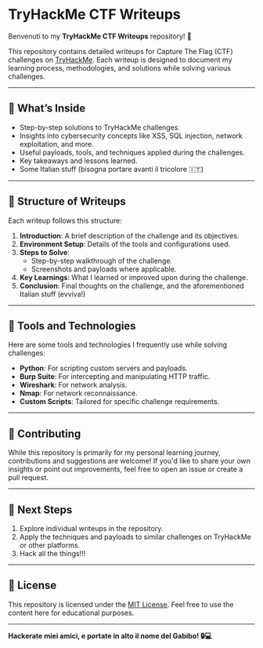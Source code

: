 # TryHackMe CTF Writeups

Benvenuti to my **TryHackMe CTF Writeups** repository! 🎉

This repository contains detailed writeups for Capture The Flag (CTF) challenges on [TryHackMe](https://tryhackme.com). Each writeup is designed to document my learning process, methodologies, and solutions while solving various challenges.

---

## 🧩 What’s Inside
- Step-by-step solutions to TryHackMe challenges.
- Insights into cybersecurity concepts like XSS, SQL injection, network exploitation, and more.
- Useful payloads, tools, and techniques applied during the challenges.
- Key takeaways and lessons learned.
- Some Italian stuff (bisogna portare avanti il tricolore 🇮🇹)

---

## 📜 Structure of Writeups
Each writeup follows this structure:

1. **Introduction**: A brief description of the challenge and its objectives.
2. **Environment Setup**: Details of the tools and configurations used.
3. **Steps to Solve**:
   - Step-by-step walkthrough of the challenge.
   - Screenshots and payloads where applicable.
4. **Key Learnings**: What I learned or improved upon during the challenge.
5. **Conclusion**: Final thoughts on the challenge, and the aforementioned Italian stuff (evviva!) 

---

## 🔧 Tools and Technologies
Here are some tools and technologies I frequently use while solving challenges:
- **Python**: For scripting custom servers and payloads.
- **Burp Suite**: For intercepting and manipulating HTTP traffic.
- **Wireshark**: For network analysis.
- **Nmap**: For network reconnaissance.
- **Custom Scripts**: Tailored for specific challenge requirements.

---

## 🤝 Contributing
While this repository is primarily for my personal learning journey, contributions and suggestions are welcome! If you'd like to share your own insights or point out improvements, feel free to open an issue or create a pull request.

---

## 🚀 Next Steps
1. Explore individual writeups in the repository.
2. Apply the techniques and payloads to similar challenges on TryHackMe or other platforms.
3. Hack all the things!!!

---

## 📄 License
This repository is licensed under the [MIT License](LICENSE). Feel free to use the content here for educational purposes.

---

**Hackerate miei amici, e portate in alto il nome del Gabibo! 🔒💻**

